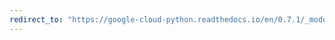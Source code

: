 ```yaml
---
redirect_to: "https://google-cloud-python.readthedocs.io/en/0.7.1/_modules/gcloud/connection.html"
---
```

